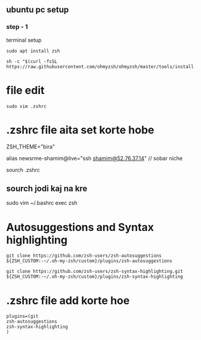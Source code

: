 ## ubuntu pc setup 

### step - 1
terminal setup

```
sudo apt install zsh
```
```
sh -c "$(curl -fsSL https://raw.githubusercontent.com/ohmyzsh/ohmyzsh/master/tools/install.sh)"
```
# file edit
```
sudo vim .zshrc
```
# .zshrc file aita set korte hobe
ZSH_THEME="bira"

alias newsrme-shamim@live="ssh shamim@52.76.37.14" // sobar niche

sourch .zshrc

sourch jodi kaj na kre
-----------------------
sudo vim ~/.bashrc
exec zsh

# Autosuggestions and Syntax highlighting
```
git clone https://github.com/zsh-users/zsh-autosuggestions ${ZSH_CUSTOM:-~/.oh-my-zsh/custom}/plugins/zsh-autosuggestions
```
```
git clone https://github.com/zsh-users/zsh-syntax-highlighting.git ${ZSH_CUSTOM:-~/.oh-my-zsh/custom}/plugins/zsh-syntax-highlighting
```
# .zshrc file add korte hoe
```
plugins=(git
zsh-autosuggestions
zsh-syntax-highlighting
)
```
